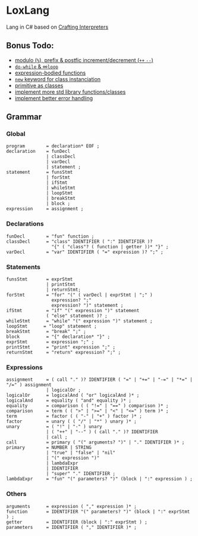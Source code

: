 # LoxLang

Lang in C# based on [Crafting Interpreters](https://craftinginterpreters.com/contents.html)

## Bonus Todo:
- [modulo (`%`), prefix & postfic increment/decrement (`++` `--`)](https://craftinginterpreters.com/the-lox-language.html#precedence-and-grouping)
- [`do-while` & ∞`loop`](https://craftinginterpreters.com/the-lox-language.html#control-flow)
- [expression-bodied functions](https://craftinginterpreters.com/the-lox-language.html#functions)
- [`new` keyword for class instanciation](https://craftinginterpreters.com/the-lox-language.html#classes-in-lox)
- [primitive as classes](https://craftinginterpreters.com/the-lox-language.html#inheritance)
- [implement more std library functions/classes](https://craftinginterpreters.com/the-lox-language.html#the-standard-library)
- [implement better error handling](https://craftinginterpreters.com/scanning.html#error-handling)

## Grammar
### Global
```ebnf
program        = declaration* EOF ;
declaration    = funDecl
               | classDecl
               | varDecl
               | statement ;
statement      = funsStmt
               | forStmt
               | ifStmt
               | whileStmt
               | loopStmt
               | breakStmt
               | block ;
expression     = assignment ;
```
### Declarations
```ebnf
funDecl        = "fun" function ;
classDecl      = "class" IDENTIFIER ( ":" IDENTIFIER )?
                 "{" ( "class"? ( function | getter ))* "}" ;
varDecl        = "var" IDENTIFIER ( "=" expression )? ";" ;
```
### Statements
```ebnf
funsStmt       = exprStmt
               | printStmt
               | returnStmt;
forStmt        = "for" "(" ( varDecl | exprStmt | ";" )
                 expression? ";"
                 expression? ")" statement ;
ifStmt         = "if" "(" expression ")" statement
               ( "else" statement )? ;
whileStmt      = "while" "(" expression ")" statement ;
loopStmt      = "loop" statement ;
breakStmt      = "break" ";" ;
block          = "{" declaration* "}" ;
exprStmt       = expression ";" ;
printStmt      = "print" expression ";" ;
returnStmt     = "return" expression? ";" ;
```
### Expressions
```ebnf
assignment     = ( call "." )? IDENTIFIER ( "=" | "+=" | "-=" | "*=" | "/=" ) assignment
               | logicalOr ;
logicalOr      = logicalAnd ( "or" logicalAnd )* ;
logicalAnd     = equality ( "and" equality )* ;
equality       = comparison ( ( "!=" | "==" ) comparison )* ;
comparison     = term ( ( ">" | ">=" | "<" | "<=" ) term )* ;
term           = factor ( ( "-" | "+" ) factor )* ;
factor         = unary ( ( "/" | "*" ) unary )* ;
unary          = ( "!" | "-" ) unary
               | ( "++" | "--" ) ( call "." )? IDENTIFIER
               | call ;
call           = primary ( "(" arguments? ")" | "." IDENTIFIER )* ;
primary        = NUMBER | STRING
               | "true" | "false" | "nil"
               | "(" expression ")"
               | lambdaExpr
               | IDENTIFIER
               | "super" "." IDENTIFIER ;
lambdaExpr     = "fun" "(" parameters? ")" (block | ":" expression ) ;
```
### Others
```ebnf
arguments      = expression ( "," expression )* ;
function       = IDENTIFIER "(" parameters? ")" (block | ":" exprStmt ) ;
getter         = IDENTIFIER (block | ":" exprStmt ) ;
parameters     = IDENTIFIER ( "," IDENTIFIER )* ;
```
